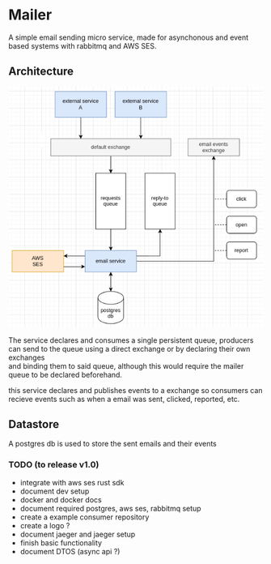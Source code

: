 # Mailer

A simple email sending micro service, made for asynchonous and event based systems with rabbitmq and AWS SES.

## Architecture

![diagramn](./docs/diagram.png "diagram")

The service declares and consumes a single persistent queue, producers can send to the queue using a direct exchange or by declaring their own exchanges  
and binding them to said queue, although this would require the mailer queue to be declared beforehand.

this service declares and publishes events to a exchange so consumers can recieve events such as when a email was sent, clicked, reported, etc.

## Datastore

A postgres db is used to store the sent emails and their events

### TODO (to release v1.0)
- integrate with aws ses rust sdk
- document dev setup
- docker and docker docs
- document required postgres, aws ses, rabbitmq setup
- create a example consumer repository
- create a logo ?
- document jaeger and jaeger setup
- finish basic functionality
- document DTOS (async api ?)